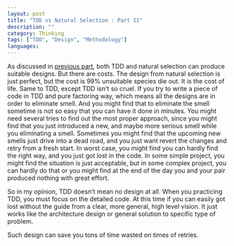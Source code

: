 ```yaml
---
layout: post
title: "TDD vs Natural Selection : Part II"
description: ""
category: Thinking
tags: ["TDD", "Design", "Methodology"]
languages: 
---
```


As discussed in [previous part](/Thinking/2011/09/14/tdd-vs-natural-selection/), both TDD and natural selection can produce suitable designs. But there are costs.
The design from natural selection is just perfect, but the cost is 99% unsuitable species die out. It is the cost of life.
Same to TDD, except TDD isn't so cruel. If you try to write a piece of code in TDD and pure factoring way, which means all the designs are in order to eliminate smell. And you might find that to eliminate the smell sometime is not so easy that you can have it done in minutes. You might need several tries to find out the most proper approach, since you might find that you just introduced a new, and maybe more serious smell while you eliminating a smell. Sometimes you might find that the upcoming new smells just drive into a dead road, and you just want revert the changes and retry from a fresh start. In worst case, you might find you can hardly find the right way, and you just got lost in the code.
In some simple project, you might find the situation is just acceptable, but in some complex project, you can hardly do that or you might find at the  end of the day you and your pair produced nothing with great effort.

So in my opinion, TDD doesn't mean no design at all. When you practicing TDD, you must focus on the detailed code. At this time if you can easily got lost without the guide from a clear, more general, high level vision. It just works like the architecture design or general solution to specific type of problem.

Such design can save you tons of time wasted on times of retries.

